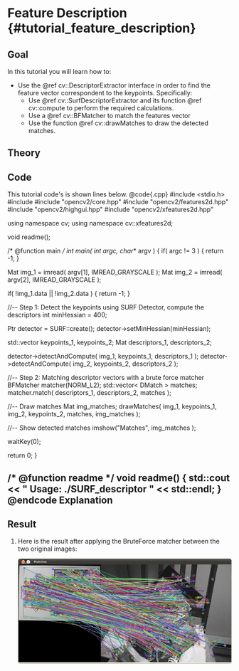 Feature Description {#tutorial_feature_description}
===================

Goal
----

In this tutorial you will learn how to:

-   Use the @ref cv::DescriptorExtractor interface in order to find the feature vector correspondent
    to the keypoints. Specifically:
    -   Use @ref cv::SurfDescriptorExtractor and its function @ref cv::compute to perform the
        required calculations.
    -   Use a @ref cv::BFMatcher to match the features vector
    -   Use the function @ref cv::drawMatches to draw the detected matches.

Theory
------

Code
----

This tutorial code's is shown lines below.
@code{.cpp}
#include <stdio.h>
#include <iostream>
#include "opencv2/core.hpp"
#include "opencv2/features2d.hpp"
#include "opencv2/highgui.hpp"
#include "opencv2/xfeatures2d.hpp"

using namespace cv;
using namespace cv::xfeatures2d;

void readme();

/* @function main */
int main( int argc, char** argv )
{
  if( argc != 3 )
   { return -1; }

  Mat img_1 = imread( argv[1], IMREAD_GRAYSCALE );
  Mat img_2 = imread( argv[2], IMREAD_GRAYSCALE );

  if( !img_1.data || !img_2.data )
   { return -1; }

  //-- Step 1: Detect the keypoints using SURF Detector, compute the descriptors
  int minHessian = 400;

  Ptr<SURF> detector = SURF::create();
  detector->setMinHessian(minHessian);

  std::vector<KeyPoint> keypoints_1, keypoints_2;
  Mat descriptors_1, descriptors_2;

  detector->detectAndCompute( img_1, keypoints_1, descriptors_1 );
  detector->detectAndCompute( img_2, keypoints_2, descriptors_2 );

  //-- Step 2: Matching descriptor vectors with a brute force matcher
  BFMatcher matcher(NORM_L2);
  std::vector< DMatch > matches;
  matcher.match( descriptors_1, descriptors_2, matches );

  //-- Draw matches
  Mat img_matches;
  drawMatches( img_1, keypoints_1, img_2, keypoints_2, matches, img_matches );

  //-- Show detected matches
  imshow("Matches", img_matches );

  waitKey(0);

  return 0;
  }

 /* @function readme */
 void readme()
 { std::cout << " Usage: ./SURF_descriptor <img1> <img2>" << std::endl; }
@endcode
Explanation
-----------

Result
------

1.  Here is the result after applying the BruteForce matcher between the two original images:

    ![image](images/Feature_Description_BruteForce_Result.jpg)


